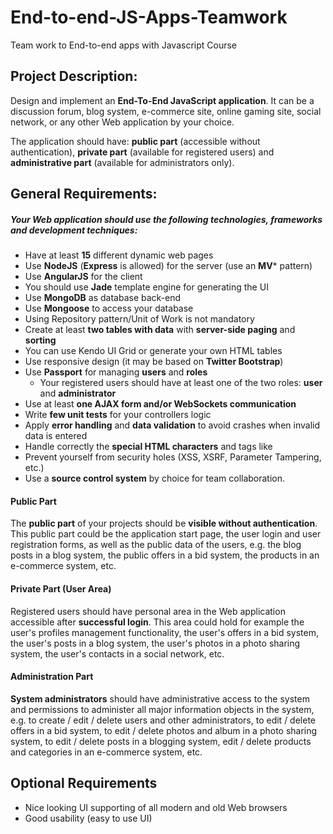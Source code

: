 End-to-end-JS-Apps-Teamwork
===========================

Team work to End-to-end apps with Javascript Course


## Project Description:

Design and implement an **End-To-End JavaScript application**. 
It can be a discussion forum, blog system, e-commerce site, online gaming site, social network, or any other Web application by your choice.

The application should have: **public part** (accessible without authentication), **private part** (available for registered users) and **administrative part** (available for administrators only).

## General Requirements:
  
##### Your Web application should use the following technologies, frameworks and development techniques:
  - Have at least **15** different dynamic web pages
  - Use **NodeJS** (**Express** is allowed) for the server (use an **MV*** pattern)
  - Use **AngularJS** for the client
  - You should use **Jade** template engine for generating the UI
  - Use **MongoDB** as database back-end
  - Use **Mongoose** to access your database
  - Using Repository pattern/Unit of Work is not mandatory
  - Create at least **two tables with data** with **server-side paging** and **sorting**
  - You can use Kendo UI Grid or generate your own HTML tables
  - Use responsive design (it may be based on **Twitter Bootstrap**)
  - Use **Passport** for managing **users** and **roles**
    - Your registered users should have at least one of the two roles: **user** and **administrator** 
  - Use at least **one AJAX form and/or WebSockets communication**
  - Write **few unit tests** for your controllers logic
  - Apply **error handling** and **data validation** to avoid crashes when invalid data is entered
  - Handle correctly the **special HTML characters** and tags like **<br />**
  - Prevent yourself from security holes (XSS, XSRF, Parameter Tampering, etc.)
  - Use a **source control system** by choice for team collaboration.
  
#### Public Part
The **public part** of your projects should be **visible without authentication**. This public part could be the application start page, the user login and user registration forms, as well as the public data of the users, e.g. the blog posts in a blog system, the public offers in a bid system, the products in an e-commerce system, etc.

#### Private Part (User Area)
Registered users should have personal area in the Web application accessible after **successful login**. This area could hold for example the user's profiles management functionality, the user's offers in a bid system, the user's posts in a blog system, the user's photos in a photo sharing system, the user's contacts in a social network, etc.

#### Administration Part
**System administrators** should have administrative access to the system and permissions to administer all major information objects in the system, e.g. to create / edit / delete users and other administrators, to edit / delete offers in a bid system, to edit / delete photos and album in a photo sharing system, to edit / delete posts in a blogging system, edit / delete products and categories in an e-commerce system, etc.

## Optional Requirements
  - Nice looking UI supporting of all modern and old Web browsers
  - Good usability (easy to use UI)
